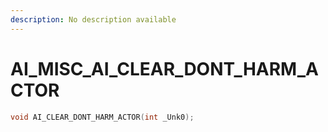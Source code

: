 ```yaml
---
description: No description available 
---
```


# AI_MISC\_AI_CLEAR_DONT_HARM_ACTOR

```cpp
void AI_CLEAR_DONT_HARM_ACTOR(int _Unk0);
```